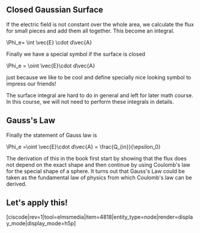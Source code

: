 ## Closed Gaussian Surface

If the electric field is not constant over the whole area, we calculate the flux for small pieces and add them all together. This become an integral. 

<lrn-math> \Phi_e= \int \vec{E} \cdot d\vec{A} </lrn-math>

Finally we have a special symbol if the surface is closed 

<lrn-math> \Phi_e = \oint \vec{E}\cdot d\vec{A} </lrn-math>

just because we like to be cool and define specially nice looking symbol to impress our friends!

<lrndesign-sidenote label="Instructor Note" icon="bookmark" bg-color="#c2e5f2">
The surface integral are hard to do in general and left for later math course. In this course, we will not need to perform these integrals in details. 
</lrndesign-sidenote>

## Gauss's Law

Finally the statement of Gauss law is 

<lrn-math> \Phi_e =\oint \vec{E}\cdot d\vec{A} = \frac{Q_{in}}{\epsilon_0} </lrn-math>

The derivation of this in the book first start by showing that the flux does not depend on the exact shape and then continue by using Coulomb's law for the special shape of a sphere. It turns out that Gauss's Law could be taken as the fundamental law of physics from which Coulomb's law can be derived. 


## Let's apply this!


[ciscode|rev=1|tool=elmsmedia|item=4818|entity_type=node|render=display_mode|display_mode=h5p]